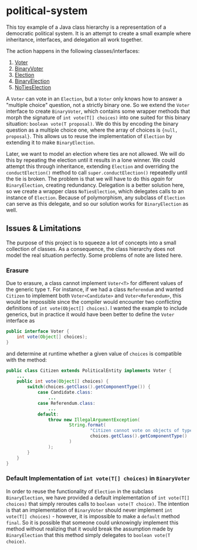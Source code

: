 # political-system

This toy example of a Java class hierarchy is a representation of a democratic political system.  It is an attempt to create a small example where inheritance, interfaces, and delegation all work together.

The action happens in the following classes/interfaces:

1. [Voter](src/main/java/politics/Voter.java)
2. [BinaryVoter](src/main/java/politics/BinaryVoter.java)
3. [Election](src/main/java/politics/Election.java)
4. [BinaryElection](src/main/java/politics/BinaryElection.java)
5. [NoTiesElection](src/main/java/politics/NoTiesElection.java)

A ```Voter``` can vote in an ```Election```, but a ```Voter``` only knows how to answer a "multiple choice" question, not a strictly binary one.  So we extend the ```Voter``` interface to create ```BinaryVoter```, which contains some wrapper methods that morph the signature of ```int vote(T[] choices)``` into one suited for this binary situation: ```boolean vote(T proposal)```.  We do this by encoding the binary question as a multiple choice one, where the array of choices is ```{null, proposal}```.  This allows us to reuse the implementation of ```Election``` by extending it to make ```BinaryElection```.

Later, we want to model an election where ties are not allowed.  We will do this by repeating the election until it results in a lone winner.  We could attempt this through inheritance, extending ```Election``` and overriding the ```conductElection()``` method to call ```super.conductElection()``` repeatedly until the tie is broken.  The problem is that we will have to do this *again* for ```BinaryElection```, creating redundancy.  Delegation is a better solution here, so we create a wrapper class ```NoTiesElection```, which delegates calls to an instance of ```Election```.  Because of polymorphism, any subclass of ```Election``` can serve as this delegate, and so our solution works for ```BinaryElection``` as well.


## Issues & Limitations

The purpose of this project is to squeeze a lot of concepts into a small collection of classes.  As a consequence, the class hierarchy does not model the real situation perfectly.  Some problems of note are listed here.


### Erasure

Due to erasure, a class cannot implement ```Voter<T>``` for different values of the generic type ```T```.  For instance, if we had a class ```Referendum``` and wanted ```Citizen``` to implement both ```Voter<Candidate>``` and ```Voter<Referendum>```, this would be impossible since the compiler would encounter two conflicting definitions of ```int vote(Object[] choices)```.  I wanted the example to include generics, but in practice it would have been better to define the ```Voter``` interface as

```java
public interface Voter {
    int vote(Object[] choices);
}
```

and determine at runtime whether a given value of ```choices``` is compatible with the method:

```java
public class Citizen extends PoliticalEntity implements Voter {
    ...
    public int vote(Object[] choices) {
        switch(choices.getClass().getComponentType()) {
            case Candidate.class:
                ...
            case Referendum.class:
                ...
            default:
                throw new IllegalArgumentException(
                        String.format(
                                "Citizen cannot vote on objects of type %s",
                                choices.getClass().getComponentType()
                        )
                );
        }
    }
}
```


### Default Implementation of ```int vote(T[] choices)``` in ```BinaryVoter```

In order to reuse the functionality of ```Election``` in the subclass ```BinaryElection```, we have provided a default implementation of  ```int vote(T[] choices)``` that simply reroutes calls to ```boolean vote(T choice)```.  The intention is that an implementation of ```BinaryVoter``` should never implement ```int vote(T[] choices)``` - however, it is impossible to make a ```default``` method ```final```.  So it is possible that someone could unknowingly implement this method without realizing that it would break the assumption made by ```BinaryElection``` that this method simply delegates to ```boolean vote(T choice)```.